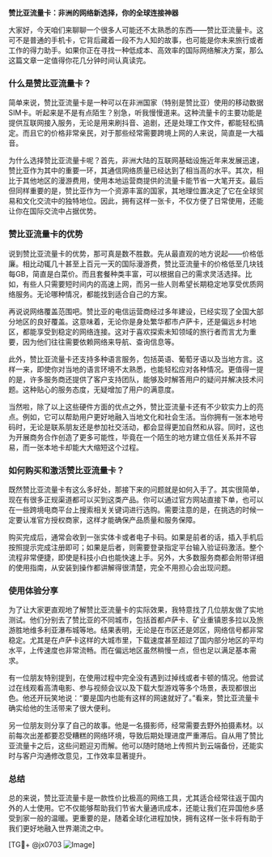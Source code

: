 **赞比亚流量卡：非洲的网络新选择，你的全球连接神器**

大家好，今天咱们来聊聊一个很多人可能还不太熟悉的东西——赞比亚流量卡。这可不是普通的手机卡，它背后藏着一段不为人知的故事，也可能是你未来旅行或者工作的得力助手。如果你正在寻找一种低成本、高效率的国际网络解决方案，那么这篇文章一定值得你花几分钟时间认真读完。

### 什么是赞比亚流量卡？

简单来说，赞比亚流量卡是一种可以在非洲国家（特别是赞比亚）使用的移动数据SIM卡。听起来是不是有点陌生？别急，听我慢慢道来。这种流量卡的主要功能是提供互联网接入服务，无论是用来刷抖音、追剧，还是处理工作文件，都能轻松搞定。而且它的价格非常亲民，对于那些经常需要跨境上网的人来说，简直是一大福音。

为什么选择赞比亚流量卡呢？首先，非洲大陆的互联网基础设施近年来发展迅速，赞比亚作为其中的重要一环，其通信网络质量已经达到了相当高的水平。其次，相比于其他地区的漫游费用，使用本地运营商提供的流量卡能节省一大笔开支。最后但同样重要的是，赞比亚作为一个资源丰富的国家，其地理位置决定了它在全球贸易和文化交流中的独特地位。因此，拥有这样一张卡，不仅方便了日常使用，还能让你在国际交流中占据优势。

### 赞比亚流量卡的优势

说到赞比亚流量卡的优势，那可真是数不胜数。先从最直观的地方说起——价格低廉。相比动辄几十甚至上百元一天的国际漫游费，赞比亚流量卡的价格低至几块钱每GB，简直是白菜价。而且套餐种类丰富，可以根据自己的需求灵活选择。比如，有些人只需要短时间内的高速上网，而另一些人则希望长期稳定地享受优质网络服务。无论哪种情况，都能找到适合自己的方案。

再说说网络覆盖范围吧。赞比亚的电信运营商经过多年建设，已经实现了全国大部分地区的良好覆盖。这意味着，无论你是身处繁华都市卢萨卡，还是偏远乡村地区，都能享受到稳定的网络连接。这对于喜欢探索未知领域的旅行者而言尤为重要，因为他们往往需要依赖网络来导航、查询信息等。

此外，赞比亚流量卡还支持多种语言服务，包括英语、葡萄牙语以及当地方言。这样一来，即使你对当地的语言环境不太熟悉，也能轻松应对各种情况。更值得一提的是，许多服务商还提供了客户支持团队，能够及时解答用户的疑问并解决技术问题。这种贴心的服务态度，无疑增加了用户的满意度。

当然啦，除了以上这些硬件方面的优点之外，赞比亚流量卡还有不少软实力上的亮点。例如，它可以帮助用户更好地融入当地文化和社会生活。当你拥有一张本地号码时，无论是联系朋友还是参加社交活动，都会显得更加自然和从容。同时，这也为开展商务合作创造了更多可能性，毕竟在一个陌生的地方建立信任关系并不容易，而一张本地卡却能大大缩短这个过程。

### 如何购买和激活赞比亚流量卡？

既然赞比亚流量卡有这么多好处，那接下来的问题就是如何入手了。其实很简单，现在有很多正规渠道都可以买到这类产品。你可以通过官方网站直接下单，也可以在一些跨境电商平台上搜索相关关键词进行选购。需要注意的是，在挑选的时候一定要认准官方授权商家，这样才能确保产品质量和服务保障。

购买完成后，通常会收到一张实体卡或者电子卡码。如果是前者的话，插入手机后按照提示完成注册即可；如果是后者，则需要登录指定平台输入验证码激活。整个流程非常便捷，即使是科技小白也能快速上手。另外，大多数服务商都会附带详细的使用指南，从安装到操作都讲解得很清楚，完全不用担心会出现问题。

### 使用体验分享

为了让大家更直观地了解赞比亚流量卡的实际效果，我特意找了几位朋友做了实地测试。他们分别去了赞比亚的不同城市，包括首都卢萨卡、矿业重镇恩多拉以及旅游胜地维多利亚瀑布城等地。结果表明，无论是在市区还是郊区，网络信号都非常稳定。尤其是在卢萨卡这样的大城市里，下载速度甚至超过了国内部分地区的平均水平，上传速度也非常流畅。而在偏远地区虽然稍慢一点，但也足以满足基本需求。

有一位朋友特别提到，在使用过程中完全没有遇到过掉线或者卡顿的情况。他尝试过在线观看高清电影、参与视频会议以及下载大型游戏等多个场景，表现都很出色。他还开玩笑地说：“要是国内也能有这样的网速就好了。”看来，赞比亚流量卡确实给他的生活带来了很大便利。

另一位朋友则分享了自己的故事。他是一名摄影师，经常需要去野外拍摄素材。以前每次出差都要忍受糟糕的网络环境，导致后期处理进度严重滞后。自从用了赞比亚流量卡之后，这些问题迎刃而解。他可以随时随地上传照片到云端备份，还能实时与客户沟通修改意见，工作效率显著提升。

### 总结

总的来说，赞比亚流量卡是一款性价比极高的网络工具，尤其适合经常往返于国内外的人士使用。它不仅能够帮助我们节省大量通讯成本，还能让我们在异国他乡感受到家一般的温暖。更重要的是，随着全球化进程加快，拥有这样一张卡将有助于我们更好地融入世界潮流之中。

[TG💪+ @jx0703 ![Image](https://github.com/user-attachments/assets/dbca1d08-cadb-493c-b0ec-ad6f7a83f270)]